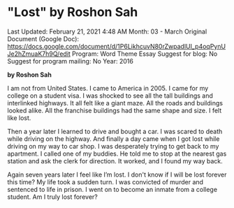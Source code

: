# "Lost" by Roshon Sah

Last Updated: February 21, 2021 4:48 AM
Month: 03 - March
Original Document (Google Doc): https://docs.google.com/document/d/1P6LikhcuvN80rZwpadlUI_p4oqPynUJe2hZmuaK7h9Q/edit
Program: Word Theme Essay
Suggest for blog: No
Suggest for program mailing: No
Year: 2016

**by Roshon Sah**

I am not from United States. I came to America in 2005. I came for my college on a student visa. I was shocked to see all the tall buildings and interlinked highways. It all felt like a giant maze. All the roads and buildings looked alike. All the franchise buildings had the same shape and size. I felt like lost.

Then a year later I learned to drive and bought a car. I was scared to death while driving on the highway. And finally a day came when I got lost while driving on my way to car shop. I was desperately trying to get back to my apartment. I called one of my buddies. He told me to stop at the nearest gas station and ask the clerk for direction. It worked, and I found my way back.

Again seven years later I feel like I’m lost. I don't know if I will be lost forever this time? My life took a sudden turn. I was convicted of murder and sentenced to life in prison. I went on to become an inmate from a college student. Am I truly lost forever?